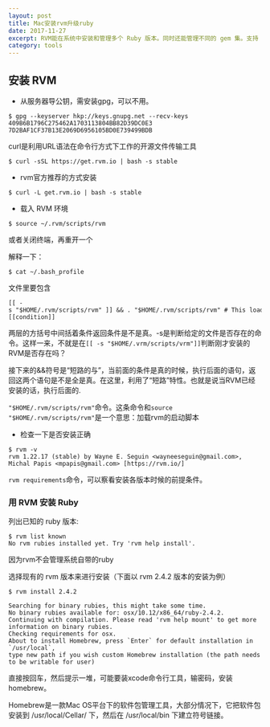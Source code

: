 ```yaml
---
layout: post
title: Mac安装rvm升级ruby
date: 2017-11-27
excerpt: RVM能在系统中安装和管理多个 Ruby 版本。同时还能管理不同的 gem 集。支持 OS X、Linux 和其它类 UNIX 操作系统。curl安装rvm，rvm install 版本号
category: tools
---
```


## 安装 RVM
- 从服务器导公钥，需安装gpg，可以不用。
```
$ gpg --keyserver hkp://keys.gnupg.net --recv-keys 409B6B1796C275462A1703113804BB82D39DC0E3 7D2BAF1CF37B13E2069D6956105BD0E739499BDB
```

curl是利用URL语法在命令行方式下工作的开源文件传输工具

```
$ curl -sSL https://get.rvm.io | bash -s stable
```


- rvm官方推荐的方式安装
```
$ curl -L get.rvm.io | bash -s stable
```

- 载入 RVM 环境

```
$ source ~/.rvm/scripts/rvm
```
或者关闭终端，再重开一个

解释一下：
```
$ cat ~/.bash_profile
```
文件里要包含
```
[[ -s "$HOME/.rvm/scripts/rvm" ]] && . "$HOME/.rvm/scripts/rvm" # This loads RVM into a shell session. 
[[condition]]
```
两层的方括号中间括着条件返回条件是不是真。-s是判断给定的文件是否存在的命令。这样一来，不就是在`[[ -s "$HOME/.vrm/scripts/vrm"]]`判断刚才安装的RVM是否存在吗？

接下来的&&符号是“短路的与”，当前面的条件是真的时候，执行后面的语句，返回这两个语句是不是全是真。在这里，利用了“短路”特性。也就是说当RVM已经安装的话，执行后面的.

`"$HOME/.rvm/scripts/rvm"`命令。这条命令和`source "$HOME/.rvm/scripts/rvm"`是一个意思：加载rvm的启动脚本

- 检查一下是否安装正确
```
$ rvm -v
rvm 1.22.17 (stable) by Wayne E. Seguin <wayneeseguin@gmail.com>, Michal Papis <mpapis@gmail.com> [https://rvm.io/]
```

`rvm requirements`命令，可以察看安装各版本时候的前提条件。

### 用 RVM 安装 Ruby
列出已知的 ruby 版本:
```
$ rvm list known
No rvm rubies installed yet. Try 'rvm help install'.
```

因为rvm不会管理系统自带的ruby

选择现有的 rvm 版本来进行安装（下面以 rvm 2.4.2 版本的安装为例）
```
$ rvm install 2.4.2

Searching for binary rubies, this might take some time.
No binary rubies available for: osx/10.12/x86_64/ruby-2.4.2.
Continuing with compilation. Please read 'rvm help mount' to get more information on binary rubies.
Checking requirements for osx.
About to install Homebrew, press `Enter` for default installation in `/usr/local`,
type new path if you wish custom Homebrew installation (the path needs to be writable for user)
```

直接按回车，然后提示一堆，可能要装xcode命令行工具，输密码，安装homebrew。

Homebrew是一款Mac OS平台下的软件包管理工具，大部分情况下，它把软件包安装到 /usr/local/Cellar/ 下，然后在 /usr/local/bin 下建立符号链接。
